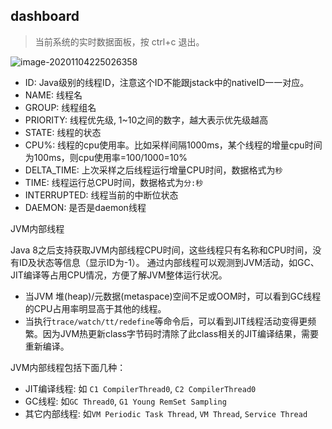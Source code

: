 ## dashboard

> 当前系统的实时数据面板，按 ctrl+c 退出。

![image-20201104225026358](https://java-run-blog.oss-cn-zhangjiakou.aliyuncs.com/blog/image-20201104225026358.png)

- ID: Java级别的线程ID，注意这个ID不能跟jstack中的nativeID一一对应。
- NAME: 线程名
- GROUP: 线程组名
- PRIORITY: 线程优先级, 1~10之间的数字，越大表示优先级越高
- STATE: 线程的状态
- CPU%: 线程的cpu使用率。比如采样间隔1000ms，某个线程的增量cpu时间为100ms，则cpu使用率=100/1000=10%
- DELTA_TIME: 上次采样之后线程运行增量CPU时间，数据格式为`秒`
- TIME: 线程运行总CPU时间，数据格式为`分:秒`
- INTERRUPTED: 线程当前的中断位状态
- DAEMON: 是否是daemon线程

JVM内部线程

Java 8之后支持获取JVM内部线程CPU时间，这些线程只有名称和CPU时间，没有ID及状态等信息（显示ID为-1）。 通过内部线程可以观测到JVM活动，如GC、JIT编译等占用CPU情况，方便了解JVM整体运行状况。

- 当JVM 堆(heap)/元数据(metaspace)空间不足或OOM时，可以看到GC线程的CPU占用率明显高于其他的线程。
- 当执行`trace/watch/tt/redefine`等命令后，可以看到JIT线程活动变得更频繁。因为JVM热更新class字节码时清除了此class相关的JIT编译结果，需要重新编译。

JVM内部线程包括下面几种：

- JIT编译线程: 如 `C1 CompilerThread0`, `C2 CompilerThread0`
- GC线程: 如`GC Thread0`, `G1 Young RemSet Sampling`
- 其它内部线程: 如`VM Periodic Task Thread`, `VM Thread`, `Service Thread`